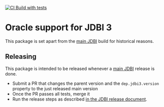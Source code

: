 [![CI Build with tests](https://github.com/jdbi/jdbi3-oracle12/actions/workflows/ci.yml/badge.svg?branch=master)](https://github.com/jdbi/jdbi3-oracle12/actions/workflows/ci.yml)

# Oracle support for JDBI 3

This package is set apart from the [main JDBI](https://github.com/jdbi/jdbi) build for historical reasons.


## Releasing

This package is intended to be released whenever a [main JDBI](https://github.com/jdbi/jdbi) release is done.

- Submit a PR that changes the parent version and the `dep.jdbi3.version` property to the just released main version
- Once the PR passes all tests, merge it
- Run the release steps as described [in the JDBI release document](https://github.com/jdbi/jdbi/blob/master/RELEASE_STEPS.md).
